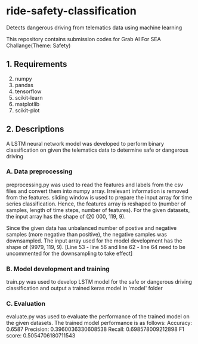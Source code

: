 # ride-safety-classification
Detects dangerous driving from telematics data using machine learning 

This repository contains submission codes for Grab AI For SEA Challange(Theme: Safety)

## 1. Requirements
2. numpy
3. pandas
4. tensorflow
5. scikit-learn
6. matplotlib
7. scikit-plot

## 2. Descriptions
A LSTM neural network model was developed to perform binary classification on given the telematics data to determine safe or dangerous driving

### A. Data preprocessing
preprocessing.py was used to read the features and labels from the csv files and convert them into numpy array. Irrelevant information is removed from the features. sliding window is used to prepare the input array for time series classification. Hence, the features array is reshaped to (number of samples, length of time steps, number of features). For the given datasets, the input array has the shape of 
(20 000, 119, 9). 

Since the given data has unbalanced number of postive and negative samples (more negative than positive), the negative samples was downsampled. The input array used for the model development has the shape of (9979, 119, 9). 
[Line 53 - line 56 and line 62 - line 64 need to be uncommented for the downsampling to take effect] 

### B. Model development and training
train.py was used to develop LSTM model for the safe or dangerous driving classification and output a trained keras model in 'model' folder

### C. Evaluation
evaluate.py was used to evaluate the performance of the trained model on the given datasets. The trained model performance is as follows:
Accuracy: 0.6587
Precision:  0.3960036330608538
Recall:  0.698578009212898
F1 score:  0.5054706180711543


